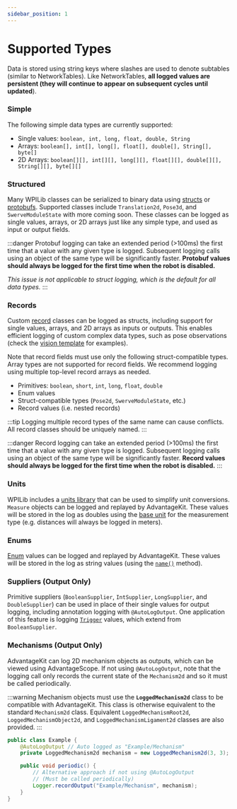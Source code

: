 ```yaml
---
sidebar_position: 1
---
```


# Supported Types

Data is stored using string keys where slashes are used to denote subtables (similar to NetworkTables). Like NetworkTables, **all logged values are persistent (they will continue to appear on subsequent cycles until updated**).

### Simple

The following simple data types are currently supported:

- Single values: `boolean, int, long, float, double, String`
- Arrays: `boolean[], int[], long[], float[], double[], String[], byte[]`
- 2D Arrays: `boolean[][], int[][], long[][], float[][], double[][], String[][], byte[][]`

### Structured

Many WPILib classes can be serialized to binary data using [structs](https://github.com/wpilibsuite/allwpilib/blob/main/wpiutil/doc/struct.adoc) or [protobufs](https://protobuf.dev). Supported classes include `Translation2d`, `Pose3d`, and `SwerveModuleState` with more coming soon. These classes can be logged as single values, arrays, or 2D arrays just like any simple type, and used as input or output fields.

:::danger
Protobuf logging can take an extended period (>100ms) the first time that a value with any given type is logged. Subsequent logging calls using an object of the same type will be significantly faster. **Protobuf values should always be logged for the first time when the robot is disabled.**

_This issue is not applicable to struct logging, which is the default for all data types._
:::

### Records

Custom [record](https://www.baeldung.com/java-record-keyword) classes can be logged as structs, including support for single values, arrays, and 2D arrays as inputs or outputs. This enables efficient logging of custom complex data types, such as pose observations (check the [vision template](/getting-started/template-projects/vision-template) for examples).

Note that record fields must use only the following struct-compatible types. Array types are not supported for record fields. We recommend logging using multiple top-level record arrays as needed.

- Primitives: `boolean`, `short`, `int`, `long`, `float`, `double`
- Enum values
- Struct-compatible types (`Pose2d`, `SwerveModuleState`, etc.)
- Record values (i.e. nested records)

:::tip
Logging multiple record types of the same name can cause conflicts. All record classes should be uniquely named.
:::

:::danger
Record logging can take an extended period (>100ms) the first time that a value with any given type is logged. Subsequent logging calls using an object of the same type will be significantly faster. **Record values should always be logged for the first time when the robot is disabled.**
:::

### Units

WPILib includes a [units library](https://docs.wpilib.org/en/latest/docs/software/basic-programming/java-units.html) that can be used to simplify unit conversions. `Measure` objects can be logged and replayed by AdvantageKit. These values will be stored in the log as doubles using the [base unit](https://github.com/wpilibsuite/allwpilib/blob/main/wpiunits/src/main/java/edu/wpi/first/units/BaseUnits.java) for the measurement type (e.g. distances will always be logged in meters).

### Enums

[Enum](https://www.w3schools.com/java/java_enums.asp) values can be logged and replayed by AdvantageKit. These values will be stored in the log as string values (using the [`name()`](https://docs.oracle.com/javase/8/docs/api/java/lang/Enum.html#name--) method).

### Suppliers (Output Only)

Primitive suppliers (`BooleanSupplier`, `IntSupplier`, `LongSupplier`, and `DoubleSupplier`) can be used in place of their single values for output logging, including annotation logging with `@AutoLogOutput`. One application of this feature is logging [`Trigger`](https://github.wpilib.org/allwpilib/docs/release/java/edu/wpi/first/wpilibj2/command/button/Trigger.html) values, which extend from `BooleanSupplier`.

### Mechanisms (Output Only)

AdvantageKit can log 2D mechanism objects as outputs, which can be viewed using AdvantageScope. If not using `@AutoLogOutput`, note that the logging call only records the current state of the `Mechanism2d` and so it must be called periodically.

:::warning
Mechanism objects must use the **`LoggedMechanism2d`** class to be compatible with AdvantageKit. This class is otherwise equivalent to the standard `Mechanism2d` class. Equivalent `LoggedMechanismRoot2d`, `LoggedMechanismObject2d`, and `LoggedMechanismLigament2d` classes are also provided.
:::

```java
public class Example {
    @AutoLogOutput // Auto logged as "Example/Mechanism"
    private LoggedMechanism2d mechanism = new LoggedMechanism2d(3, 3);

    public void periodic() {
        // Alternative approach if not using @AutoLogOutput
        // (Must be called periodically)
        Logger.recordOutput("Example/Mechanism", mechanism);
    }
}
```

